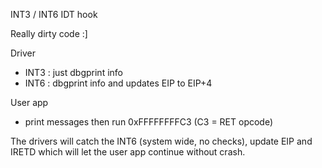 INT3 / INT6 IDT hook

Really dirty code :]

Driver
- INT3 : just dbgprint info
- INT6 : dbgprint info and updates EIP to EIP+4

User app
- print messages then run 0xFFFFFFFFC3 (C3 = RET opcode)

The drivers will catch the INT6 (system wide, no checks), update EIP and IRETD which will let the user app continue without crash.
